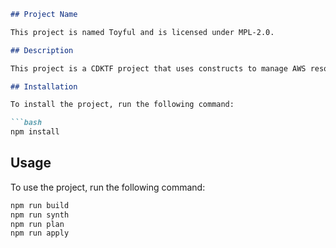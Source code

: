 ```markdown
## Project Name

This project is named Toyful and is licensed under MPL-2.0.

## Description

This project is a CDKTF project that uses constructs to manage AWS resources.

## Installation

To install the project, run the following command:

```bash
npm install
```

## Usage

To use the project, run the following command:

```bash
npm run build
npm run synth
npm run plan
npm run apply
```
```
